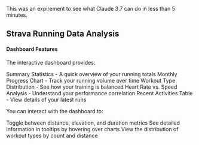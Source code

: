 This was an expirement to see what Claude 3.7 can do in less than 5 minutes.

## Strava Running Data Analysis

#### Dashboard Features

The interactive dashboard provides:

Summary Statistics - A quick overview of your running totals
Monthly Progress Chart - Track your running volume over time
Workout Type Distribution - See how your training is balanced
Heart Rate vs. Speed Analysis - Understand your performance correlation
Recent Activities Table - View details of your latest runs

You can interact with the dashboard to:

Toggle between distance, elevation, and duration metrics
See detailed information in tooltips by hovering over charts
View the distribution of workout types by count and distance
